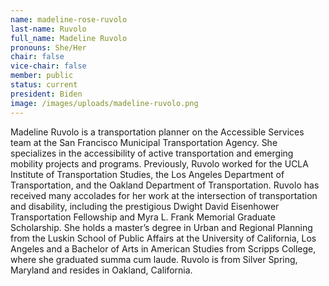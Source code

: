 ```yaml
---
name: madeline-rose-ruvolo
last-name: Ruvolo
full_name: Madeline Ruvolo
pronouns: She/Her
chair: false
vice-chair: false
member: public
status: current
president: Biden
image: /images/uploads/madeline-ruvolo.png
---
```

Madeline Ruvolo is a transportation planner on the Accessible Services team at the San Francisco Municipal Transportation Agency.  She specializes in the accessibility of active transportation and emerging mobility projects and programs.  Previously, Ruvolo worked for the UCLA Institute of Transportation Studies, the Los Angeles Department of Transportation, and the Oakland Department of Transportation. Ruvolo has received many accolades for her work at the intersection of transportation and disability, including the prestigious Dwight David Eisenhower Transportation Fellowship and Myra L. Frank Memorial Graduate Scholarship.  She holds a master’s degree in Urban and Regional Planning from the Luskin School of Public Affairs at the University of California, Los Angeles and a Bachelor of Arts in American Studies from Scripps College, where she graduated summa cum laude.  Ruvolo is from Silver Spring, Maryland and resides in Oakland, California.

